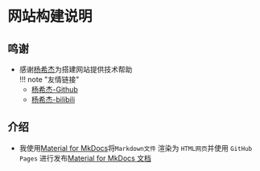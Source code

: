# 网站构建说明
## 鸣谢
- 感谢[杨希杰](https://space.bilibili.com/24502827)为搭建网站提供技术帮助  
!!! note "友情链接"
    - [杨希杰-Github](https://github.com/)
    - [杨希杰-bilibili](https://space.bilibili.com/24502827)

## 介绍
- 我使用[Material for MkDocs](https://github.com/squidfunk/mkdocs-material)将`Markdown文件` 渲染为 `HTML网页`并使用 `GitHub Pages` 
进行发布[Material for MkDocs 文档](https://squidfunk.github.io/mkdocs-material/)